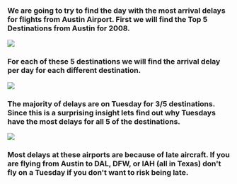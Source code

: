### We are going to try to find the day with the most arrival delays for flights from Austin Airport. First we will find the Top 5 Destinations from Austin for 2008.

![](ExercisesQ2_files/figure-markdown_strict/unnamed-chunk-9-1.png)

### For each of these 5 destinations we will find the arrival delay per day for each different destination.

![](ExercisesQ2_files/figure-markdown_strict/unnamed-chunk-10-1.png)

### The majority of delays are on Tuesday for 3/5 destinations. Since this is a surprising insight lets find out why Tuesdays have the most delays for all 5 of the destinations.

![](ExercisesQ2_files/figure-markdown_strict/unnamed-chunk-11-1.png)

### Most delays at these airports are because of late aircraft. If you are flying from Austin to DAL, DFW, or IAH (all in Texas) don't fly on a Tuesday if you don't want to risk being late.
